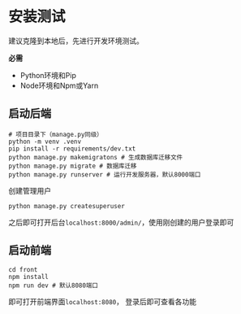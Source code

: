 
# 安装测试
建议克隆到本地后，先进行开发环境测试。

**必需**
- Python环境和Pip
- Node环境和Npm或Yarn

## 启动后端

```shell
# 项目目录下（manage.py同级）
python -m venv .venv
pip install -r requirements/dev.txt
python manage.py makemigratons # 生成数据库迁移文件
python manage.py migrate # 数据库迁移
python manage.py runserver # 运行开发服务器，默认8000端口
```

创建管理用户
```shell
python manage.py createsuperuser
```
之后即可打开后台`localhost:8000/admin/`，使用刚创建的用户登录即可

## 启动前端
```shell
cd front
npm install
npm run dev # 默认8080端口
```

即可打开前端界面`localhost:8080`， 登录后即可查看各功能
